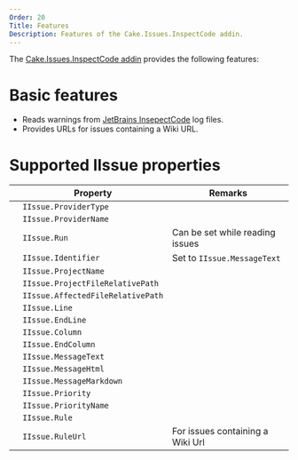 ```yaml
---
Order: 20
Title: Features
Description: Features of the Cake.Issues.InspectCode addin.
---
```

The [Cake.Issues.InspectCode addin] provides the following features:

# Basic features

* Reads warnings from [JetBrains InsepectCode] log files.
* Provides URLs for issues containing a Wiki URL.

# Supported IIssue properties

|                                                                    | Property                          | Remarks                          |
|--------------------------------------------------------------------|-----------------------------------|----------------------------------|
| <span class="glyphicon glyphicon-ok" style="color:green"></span>   | `IIssue.ProviderType`             |                                  |
| <span class="glyphicon glyphicon-ok" style="color:green"></span>   | `IIssue.ProviderName`             |                                  |
| <span class="glyphicon glyphicon-remove" style="color:red"></span> | `IIssue.Run`                      | Can be set while reading issues  |
| <span class="glyphicon glyphicon-ok" style="color:green"></span>   | `IIssue.Identifier`               | Set to `IIssue.MessageText`      |
| <span class="glyphicon glyphicon-ok" style="color:green"></span>   | `IIssue.ProjectName`              |                                  |
| <span class="glyphicon glyphicon-remove" style="color:red"></span> | `IIssue.ProjectFileRelativePath`  |                                  |
| <span class="glyphicon glyphicon-ok" style="color:green"></span>   | `IIssue.AffectedFileRelativePath` |                                  |
| <span class="glyphicon glyphicon-ok" style="color:green"></span>   | `IIssue.Line`                     |                                  |
| <span class="glyphicon glyphicon-remove" style="color:red"></span> | `IIssue.EndLine`                  |                                  |
| <span class="glyphicon glyphicon-remove" style="color:red"></span> | `IIssue.Column`                   |                                  |
| <span class="glyphicon glyphicon-remove" style="color:red"></span> | `IIssue.EndColumn`                |                                  |
| <span class="glyphicon glyphicon-ok" style="color:green"></span>   | `IIssue.MessageText`              |                                  |
| <span class="glyphicon glyphicon-remove" style="color:red"></span> | `IIssue.MessageHtml`              |                                  |
| <span class="glyphicon glyphicon-remove" style="color:red"></span> | `IIssue.MessageMarkdown`          |                                  |
| <span class="glyphicon glyphicon-ok" style="color:green"></span>   | `IIssue.Priority`                 |                                  |
| <span class="glyphicon glyphicon-ok" style="color:green"></span>   | `IIssue.PriorityName`             |                                  |
| <span class="glyphicon glyphicon-ok" style="color:green"></span>   | `IIssue.Rule`                     |                                  |
| <span class="glyphicon glyphicon-ok" style="color:green"></span>   | `IIssue.RuleUrl`                  | For issues containing a Wiki Url |

[JetBrains InsepectCode]: https://www.jetbrains.com/help/resharper/2017.1/InspectCode.html
[Cake.Issues.InspectCode addin]: https://www.nuget.org/packages/Cake.Issues.InspectCode
